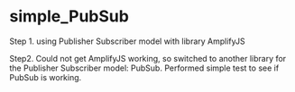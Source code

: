 # simple_PubSub
Step 1.
using Publisher Subscriber model with library AmplifyJS

Step2.
Could not get AmplifyJS working, so switched to another library
for the Publisher Subscriber model: PubSub.
Performed simple test to see if PubSub is working.